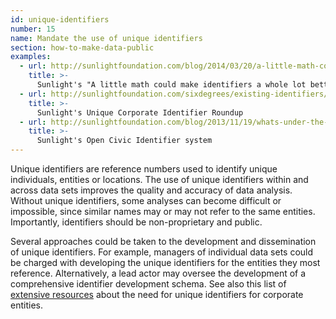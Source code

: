 ```yaml
---
id: unique-identifiers
number: 15
name: Mandate the use of unique identifiers
section: how-to-make-data-public
examples: 
  - url: http://sunlightfoundation.com/blog/2014/03/20/a-little-math-could-make-identifiers-a-whole-lot-better/
    title: >-
      Sunlight's "A little math could make identifiers a whole lot better"
  - url: http://sunlightfoundation.com/sixdegrees/existing-identifiers/
    title: >-
      Sunlight's Unique Corporate Identifier Roundup
  - url: http://sunlightfoundation.com/blog/2013/11/19/whats-under-the-hood-of-googles-new-civic-information-offering/
    title: >-
      Sunlight's Open Civic Identifier system
---
```


<p>Unique identifiers are reference numbers used to identify unique individuals, entities or locations. The use of unique identifiers within and across data sets improves the quality and accuracy of data analysis. Without unique identifiers, some analyses can become difficult or impossible, since similar names may or may not refer to the same entities. Importantly, identifiers should be non-proprietary and public.</p>
<p>Several approaches could be taken to the development and dissemination of unique identifiers. For example, managers of individual data sets could be charged with developing the unique identifiers for the entities they most reference. Alternatively, a lead actor may oversee the development of a comprehensive identifier development schema. See also this list of <a href="http://sunlightfoundation.com/sixdegrees/resources/">extensive resources</a> about the need for unique identifiers for corporate entities.</p>